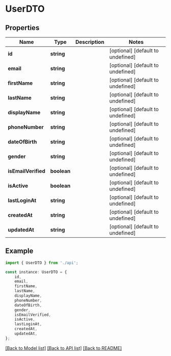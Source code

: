 # UserDTO


## Properties

Name | Type | Description | Notes
------------ | ------------- | ------------- | -------------
**id** | **string** |  | [optional] [default to undefined]
**email** | **string** |  | [optional] [default to undefined]
**firstName** | **string** |  | [optional] [default to undefined]
**lastName** | **string** |  | [optional] [default to undefined]
**displayName** | **string** |  | [optional] [default to undefined]
**phoneNumber** | **string** |  | [optional] [default to undefined]
**dateOfBirth** | **string** |  | [optional] [default to undefined]
**gender** | **string** |  | [optional] [default to undefined]
**isEmailVerified** | **boolean** |  | [optional] [default to undefined]
**isActive** | **boolean** |  | [optional] [default to undefined]
**lastLoginAt** | **string** |  | [optional] [default to undefined]
**createdAt** | **string** |  | [optional] [default to undefined]
**updatedAt** | **string** |  | [optional] [default to undefined]

## Example

```typescript
import { UserDTO } from './api';

const instance: UserDTO = {
    id,
    email,
    firstName,
    lastName,
    displayName,
    phoneNumber,
    dateOfBirth,
    gender,
    isEmailVerified,
    isActive,
    lastLoginAt,
    createdAt,
    updatedAt,
};
```

[[Back to Model list]](../README.md#documentation-for-models) [[Back to API list]](../README.md#documentation-for-api-endpoints) [[Back to README]](../README.md)
